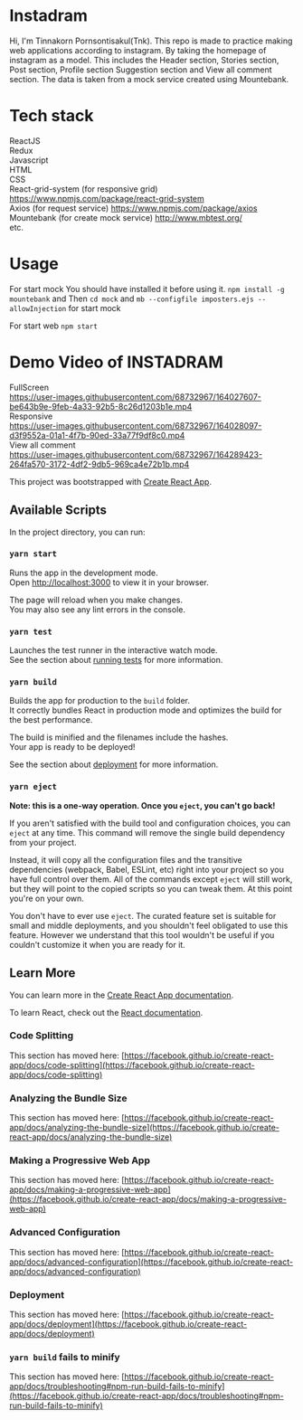 # Instadram
Hi, I'm Tinnakorn Pornsontisakul(Tnk).
This repo is made to practice making web applications according to instagram.
By taking the homepage of instagram as a model.
This includes the Header section, Stories section, Post section, Profile section Suggestion section and View all comment section.
The data is taken from a mock service created using Mountebank.

# Tech stack
ReactJS <br />
Redux <br />
Javascript <br />
HTML <br />
CSS <br />
React-grid-system (for responsive grid) https://www.npmjs.com/package/react-grid-system <br />
Axios (for request service) https://www.npmjs.com/package/axios <br />
Mountebank (for create mock service) http://www.mbtest.org/ <br />
etc.

# Usage
For start mock
You should have installed it before using it.
`npm install -g mountebank` and Then `cd mock` and `mb --configfile imposters.ejs --allowInjection` for start mock

For start web
`npm start`

# Demo Video of INSTADRAM
FullScreen <br />
https://user-images.githubusercontent.com/68732967/164027607-be643b9e-9feb-4a33-92b5-8c26d1203b1e.mp4 <br />
Responsive <br />
https://user-images.githubusercontent.com/68732967/164028097-d3f9552a-01a1-4f7b-90ed-33a77f9df8c0.mp4 <br />
View all comment <br />
https://user-images.githubusercontent.com/68732967/164289423-264fa570-3172-4df2-9db5-969ca4e72b1b.mp4

This project was bootstrapped with [Create React App](https://github.com/facebook/create-react-app).

## Available Scripts

In the project directory, you can run:

### `yarn start`

Runs the app in the development mode.\
Open [http://localhost:3000](http://localhost:3000) to view it in your browser.

The page will reload when you make changes.\
You may also see any lint errors in the console.

### `yarn test`

Launches the test runner in the interactive watch mode.\
See the section about [running tests](https://facebook.github.io/create-react-app/docs/running-tests) for more information.

### `yarn build`

Builds the app for production to the `build` folder.\
It correctly bundles React in production mode and optimizes the build for the best performance.

The build is minified and the filenames include the hashes.\
Your app is ready to be deployed!

See the section about [deployment](https://facebook.github.io/create-react-app/docs/deployment) for more information.

### `yarn eject`

**Note: this is a one-way operation. Once you `eject`, you can't go back!**

If you aren't satisfied with the build tool and configuration choices, you can `eject` at any time. This command will remove the single build dependency from your project.

Instead, it will copy all the configuration files and the transitive dependencies (webpack, Babel, ESLint, etc) right into your project so you have full control over them. All of the commands except `eject` will still work, but they will point to the copied scripts so you can tweak them. At this point you're on your own.

You don't have to ever use `eject`. The curated feature set is suitable for small and middle deployments, and you shouldn't feel obligated to use this feature. However we understand that this tool wouldn't be useful if you couldn't customize it when you are ready for it.

## Learn More

You can learn more in the [Create React App documentation](https://facebook.github.io/create-react-app/docs/getting-started).

To learn React, check out the [React documentation](https://reactjs.org/).

### Code Splitting

This section has moved here: [https://facebook.github.io/create-react-app/docs/code-splitting](https://facebook.github.io/create-react-app/docs/code-splitting)

### Analyzing the Bundle Size

This section has moved here: [https://facebook.github.io/create-react-app/docs/analyzing-the-bundle-size](https://facebook.github.io/create-react-app/docs/analyzing-the-bundle-size)

### Making a Progressive Web App

This section has moved here: [https://facebook.github.io/create-react-app/docs/making-a-progressive-web-app](https://facebook.github.io/create-react-app/docs/making-a-progressive-web-app)

### Advanced Configuration

This section has moved here: [https://facebook.github.io/create-react-app/docs/advanced-configuration](https://facebook.github.io/create-react-app/docs/advanced-configuration)

### Deployment

This section has moved here: [https://facebook.github.io/create-react-app/docs/deployment](https://facebook.github.io/create-react-app/docs/deployment)

### `yarn build` fails to minify

This section has moved here: [https://facebook.github.io/create-react-app/docs/troubleshooting#npm-run-build-fails-to-minify](https://facebook.github.io/create-react-app/docs/troubleshooting#npm-run-build-fails-to-minify)
